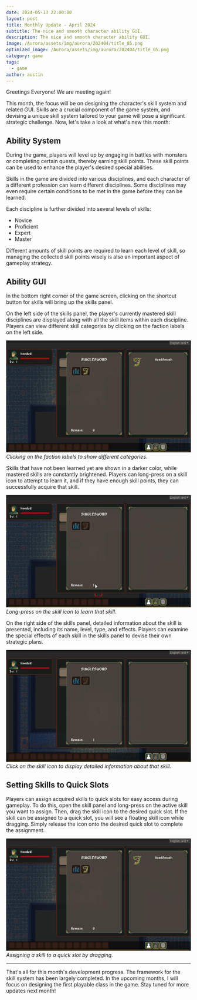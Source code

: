 ```yaml
---
date: 2024-05-13 22:00:00
layout: post
title: Monthly Update - April 2024
subtitle: The nice and smooth character ability GUI.
description: The nice and smooth character ability GUI.
image: /Aurora/assets/img/aurora/202404/title_05.png
optimized_image: /Aurora/assets/img/aurora/202404/title_05.png
category: game
tags:
  - game
author: austin
---
```


Greetings Everyone!  We are meeting again!

This month, the focus will be on designing the character's skill system and related GUI. Skills are a crucial component of the game system, and devising a unique skill system tailored to your game will pose a significant strategic challenge. Now, let's take a look at what's new this month:

## Ability System

During the game, players will level up by engaging in battles with monsters or completing certain quests, thereby earning skill points. These skill points can be used to enhance the player's desired special abilities.

Skills in the game are divided into various disciplines, and each character of a different profession can learn different disciplines. Some disciplines may even require certain conditions to be met in the game before they can be learned.

Each discipline is further divided into several levels of skills:

- Novice
- Proficient
- Expert
- Master

Different amounts of skill points are required to learn each level of skill, so managing the collected skill points wisely is also an important aspect of gameplay strategy.

## Ability GUI

In the bottom right corner of the game screen, clicking on the shortcut button for skills will bring up the skills panel. 

On the left side of the skills panel, the player's currently mastered skill disciplines are displayed along with all the skill items within each discipline. Players can view different skill categories by clicking on the faction labels on the left side. 

![ability_category_tab](../assets/img/aurora/202404/ability_category_tab.gif)
*Clicking on the faction labels to show different categories.*

Skills that have not been learned yet are shown in a darker color, while mastered skills are constantly brightened. Players can long-press on a skill icon to attempt to learn it, and if they have enough skill points, they can successfully acquire that skill.

![learning_ability](../assets/img/aurora/202404/learning_ability.gif)
*Long-press on the skill icon to learn that skill.*

On the right side of the skills panel, detailed information about the skill is presented, including its name, level, type, and effects. Players can examine the special effects of each skill in the skills panel to devise their own strategic plans.

![ability_information](../assets/img/aurora/202404/ability_information.gif)
*Click on the skill icon to display detailed information about that skill.*

## Setting Skills to Quick Slots

Players can assign acquired skills to quick slots for easy access during gameplay. To do this, open the skill panel and long-press on the active skill you want to assign. Then, drag the skill icon to the desired quick slot. If the skill can be assigned to a quick slot, you will see a floating skill icon while dragging. Simply release the icon onto the desired quick slot to complete the assignment.

![quickable_ability](../assets/img/aurora/202404/quickable_ability.gif)
*Assigning a skill to a quick slot by dragging.*

---

That's all for this month's development progress. The framework for the skill system has been largely completed. In the upcoming months, I will focus on designing the first playable class in the game. Stay tuned for more updates next month!